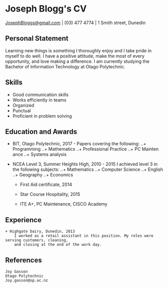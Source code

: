 # Joseph Blogg's CV
JosephBloggs@gmail.com | (03) 477 4774 | 1 Smith street, Dunedin

## Personal Statement

Learning new things is something I thoroughly enjoy and I take pride in myself to do well. I have a positive
attitude, make the most of every opportunity, and love making a difference.
I am currently studying the Bachelor of Information Technology at Otago Polytechnic.

## Skills
	
+ Good communication skills
+ Works efficiently in teams
+ Organized
+ Punctual
+ Proficient in problem solving

## Education and Awards

+ BIT, Otago Polytechnic, 2017 -
	Papers covering the following:
	..+ Programming
	..+ Mathematics
	..+ Professional Practice
	..+ PC Mainten	ance
	..+ Systems analysis
	
+ NCEA Level 3, Summer Heights High, 2010 - 2015
	I achieved level 3 in the following subjects:
	..+ Mathematics
	..+ Computer Science
	..+ English
	..+ Geography
	..+ Economics
	
	+ First Aid certificate, 2014
	
	+ Star Course Hospitality, 2015
	
	+ ITE A+, PC Maintenance, CISCO Academy

## Experience

	+ Highgate Dairy, Dunedin, 2013
		I worked as a retail assistant in this position. My roles were serving customers, cleaning,
		and closing at the end of the work day.

## References

	Joy Gasson
	Otago Polytechnic
	Joy.gasson@op.ac.nz
	
